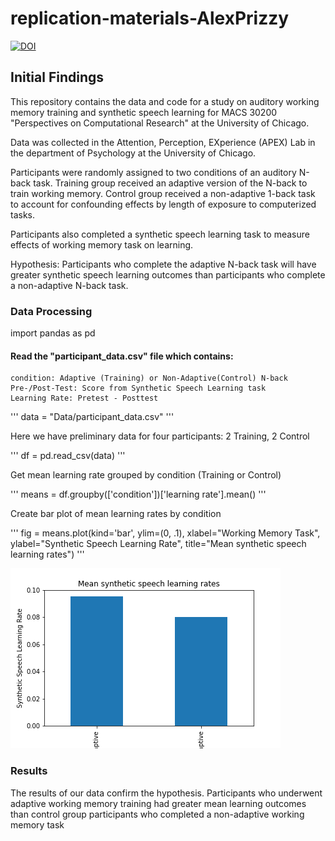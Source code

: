 # replication-materials-AlexPrizzy
[![DOI](https://zenodo.org/badge/482913163.svg)](https://zenodo.org/badge/latestdoi/482913163)

## Initial Findings

This repository contains the data and code for a study on auditory working memory training and synthetic speech learning for MACS 30200 "Perspectives on Computational Research" at the University of Chicago.

Data was collected in the Attention, Perception, EXperience (APEX) Lab in the department of Psychology at the University of Chicago. 

Participants were randomly assigned to two conditions of an auditory N-back task. Training group received an adaptive version of the N-back to train working memory. Control group received a non-adaptive 1-back task to account for confounding effects by length of exposure to computerized tasks. 

Participants also completed a synthetic speech learning task to measure effects of working memory task on learning. 

Hypothesis: Participants who complete the adaptive N-back task will have greater synthetic speech learning outcomes than participants who complete a non-adaptive N-back task. 

### Data Processing

import pandas as pd

#### Read the "participant_data.csv" file which contains:
    condition: Adaptive (Training) or Non-Adaptive(Control) N-back
    Pre-/Post-Test: Score from Synthetic Speech Learning task
    Learning Rate: Pretest - Posttest
 
'''
    data = "Data/participant_data.csv"
'''

Here we have preliminary data for four participants:
    2 Training, 2 Control

'''
    df = pd.read_csv(data)
'''

Get mean learning rate grouped by condition (Training or Control)

'''
    means = df.groupby(['condition'])['learning rate'].mean()
'''

Create bar plot of mean learning rates by condition

'''
    fig = means.plot(kind='bar', ylim=(0, .1),
               xlabel="Working Memory Task", ylabel="Synthetic Speech Learning Rate",
               title="Mean synthetic speech learning rates")
'''

![png](Data/output.png)



### Results

The results of our data confirm the hypothesis. Participants who underwent adaptive working memory training had greater mean learning outcomes than control group participants who completed a non-adaptive working memory task

